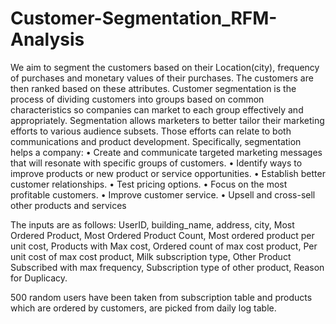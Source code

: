 # Customer-Segmentation_RFM-Analysis
We aim to segment the customers based on their Location(city), frequency of purchases and monetary values of their purchases. The customers are then ranked 
based on these attributes. Customer segmentation is the process of dividing customers into groups based on common characteristics so companies can market to each group effectively and appropriately. Segmentation allows marketers to better tailor their marketing efforts to various audience subsets. Those efforts can relate to both communications and product development. Specifically, segmentation helps a company:
• Create and communicate targeted marketing messages that will resonate with specific groups of customers.
• Identify ways to improve products or new product or service opportunities.
• Establish better customer relationships.
• Test pricing options.
• Focus on the most profitable customers.
• Improve customer service.
• Upsell and cross-sell other products and services

The inputs are as follows: 
UserID, building_name, address, city, Most Ordered Product, Most Ordered Product Count, Most ordered product per unit cost, Products with Max cost, 
Ordered count of max cost product, Per unit cost of max cost product, Milk subscription type, Other Product Subscribed with max frequency, 
Subscription type of other product, Reason for Duplicacy. 

500 random users have been taken from subscription table and products which are ordered by customers, are picked from daily log table.
